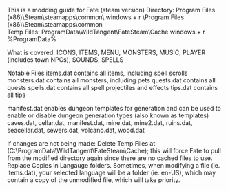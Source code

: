 This is a modding guide for Fate (steam version)
Directory:  Program Files (x86)\Steam\steamapps\common\    windows + r  \Program Files (x86)\Steam\steamapps\common\
Temp Files: ProgramData\WildTangent\FateSteam\Cache        windows + r  %ProgramData%

What is covered:
ICONS, ITEMS, MENU, MONSTERS, MUSIC, PLAYER (includes town NPCs), SOUNDS, SPELLS

Notable Files
items.dat           contains all items, including spell scrolls
monsters.dat        contains all monsters, including pets
quests.dat          contains all quests
spells.dat          contains all spell projectiles and effects
tips.dat            contains all tips

manifest.dat        enables dungeon templates for generation and can be used to enable or disable dungeon generation types (also known as templates)
caves.dat, cellar.dat, manifest.dat, mine.dat, mine2.dat, ruins.dat, seacellar.dat, sewers.dat, volcano.dat, wood.dat


If changes are not being made:
Delete Temp Files at (C:\ProgramData\WildTangent\FateSteam\Cache); this will force Fate to pull from the modified directory again since there are no cached files to use.
Replace Copies in Langauge folders. Sometimes, when modifying a file (ie. items.dat), your selected language will be a folder (ie. en-US), which may contain a copy of the unmodified file, which will take priority.
